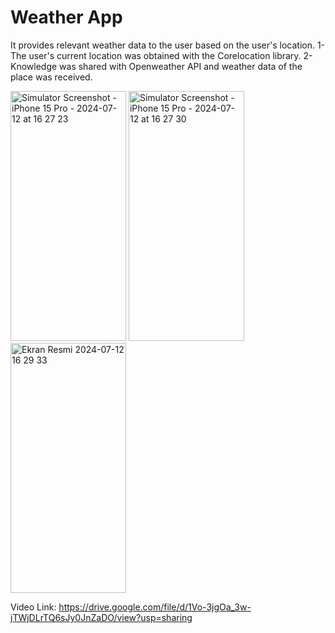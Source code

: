 # Weather App
 It provides relevant weather data to the user based on the user's location.
1-The user's current location was obtained with the Corelocation library.
2-Knowledge was shared with Openweather API and weather data of the place was received.


<img src="https://github.com/user-attachments/assets/76863a96-e847-4d40-b768-af3d7109be7b" width="185" height="400" alt="Simulator Screenshot - iPhone 15 Pro - 2024-07-12 at 16 27 23">
<img src="https://github.com/user-attachments/assets/83716721-5b7c-4bd6-a0f7-fa5b17f6d0eb" width="185" height="400" alt="Simulator Screenshot - iPhone 15 Pro - 2024-07-12 at 16 27 30">
<img src="https://github.com/user-attachments/assets/41b503bd-cfe1-4ac3-b5f9-c2189b043910" width="185" height="400" alt="Ekran Resmi 2024-07-12 16 29 33">

Video Link: https://drive.google.com/file/d/1Vo-3jgOa_3w-jTWjDLrTQ6sJy0JnZaDO/view?usp=sharing
